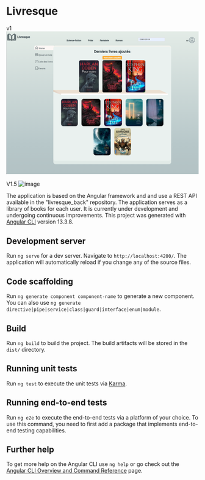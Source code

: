 # Livresque

v1
![screenshot](livresque_front.png)

V1.5
<img width="1299" alt="image" src="https://github.com/Sid-be/livresque/assets/102231247/4ab20b0f-5617-4d6d-a942-64bd92d3bcd7">


The application is based on the Angular framework and and use a REST API available in the "livresque_back" repository. The application serves as a library of books for each user. It is currently under development and undergoing continuous improvements.
This project was generated with [Angular CLI](https://github.com/angular/angular-cli) version 13.3.8.

## Development server

Run `ng serve` for a dev server. Navigate to `http://localhost:4200/`. The application will automatically reload if you change any of the source files.

## Code scaffolding

Run `ng generate component component-name` to generate a new component. You can also use `ng generate directive|pipe|service|class|guard|interface|enum|module`.

## Build

Run `ng build` to build the project. The build artifacts will be stored in the `dist/` directory.

## Running unit tests

Run `ng test` to execute the unit tests via [Karma](https://karma-runner.github.io).

## Running end-to-end tests

Run `ng e2e` to execute the end-to-end tests via a platform of your choice. To use this command, you need to first add a package that implements end-to-end testing capabilities.

## Further help

To get more help on the Angular CLI use `ng help` or go check out the [Angular CLI Overview and Command Reference](https://angular.io/cli) page.
